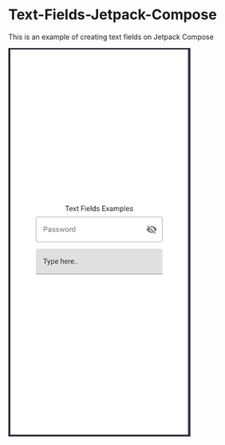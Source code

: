# Text-Fields-Jetpack-Compose
This is an example of creating text fields on Jetpack Compose

![Image](https://github.com/Murodhonov/Text-Fields-Jetpack-Compose/blob/master/app/src/main/res/drawable/myimage.bmp?raw=true "Title")
